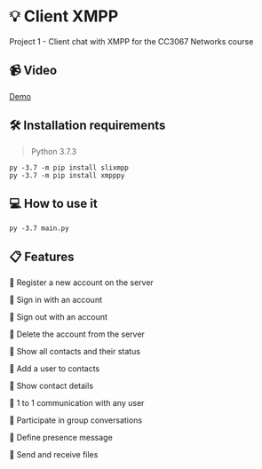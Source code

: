 # 💡 Client XMPP

Project 1 - Client chat with XMPP for the CC3067 Networks course

## 📹 Video

[Demo](https://youtu.be/SxQQ2nm3Zik)

## 🛠 Installation requirements

> Python 3.7.3

```shell
py -3.7 -m pip install slixmpp
py -3.7 -m pip install xmpppy
```

## 💻 How to use it
```shell
py -3.7 main.py
```

## 📋 Features
📌 Register a new account on the server

📌 Sign in with an account

📌 Sign out with an account

📌 Delete the account from the server

📌 Show all contacts and their status

📌 Add a user to contacts

📌 Show contact details

📌 1 to 1 communication with any user

📌 Participate in group conversations

📌 Define presence message

📌 Send and receive files
